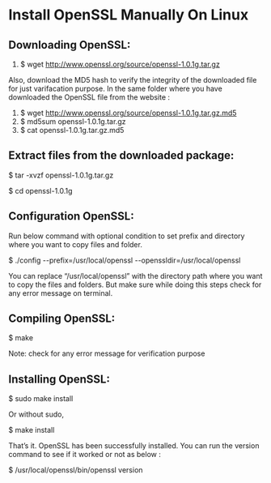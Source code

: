 # Install OpenSSL Manually On Linux
## Downloading OpenSSL:

1. $ wget http://www.openssl.org/source/openssl-1.0.1g.tar.gz

Also, download the MD5 hash to verify the integrity of the downloaded file for just varifacation purpose. In the same folder where you have downloaded the OpenSSL file from the website :

1. $ wget http://www.openssl.org/source/openssl-1.0.1g.tar.gz.md5
2. $ md5sum openssl-1.0.1g.tar.gz
3. $ cat openssl-1.0.1g.tar.gz.md5

## Extract files from the downloaded package:
$ tar -xvzf openssl-1.0.1g.tar.gz

$ cd openssl-1.0.1g

## Configuration OpenSSL:

Run below command with optional condition to set prefix and directory where you want to copy files and folder.

$ ./config --prefix=/usr/local/openssl --openssldir=/usr/local/openssl

You can replace “/usr/local/openssl” with the directory path where you want to copy the files and folders. But make sure while doing this steps check for any error message on terminal.

## Compiling OpenSSL:
$ make

Note: check for any error message for verification purpose

## Installing OpenSSL:

$ sudo make install

Or without sudo,

$ make install

That’s it. OpenSSL has been successfully installed. You can run the version command to see if it worked or not as below :

$ /usr/local/openssl/bin/openssl version





